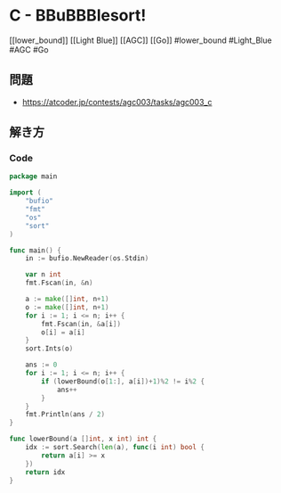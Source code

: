 # C - BBuBBBlesort!
[[lower_bound]] [[Light Blue]] [[AGC]] [[Go]]
#lower_bound #Light_Blue #AGC #Go 

## 問題
- https://atcoder.jp/contests/agc003/tasks/agc003_c

## 解き方
### Code
```go
package main

import (
	"bufio"
	"fmt"
	"os"
	"sort"
)

func main() {
	in := bufio.NewReader(os.Stdin)

	var n int
	fmt.Fscan(in, &n)

	a := make([]int, n+1)
	o := make([]int, n+1)
	for i := 1; i <= n; i++ {
		fmt.Fscan(in, &a[i])
		o[i] = a[i]
	}
	sort.Ints(o)

	ans := 0
	for i := 1; i <= n; i++ {
		if (lowerBound(o[1:], a[i])+1)%2 != i%2 {
			ans++
		}
	}
	fmt.Println(ans / 2)
}

func lowerBound(a []int, x int) int {
	idx := sort.Search(len(a), func(i int) bool {
		return a[i] >= x
	})
	return idx
}
```